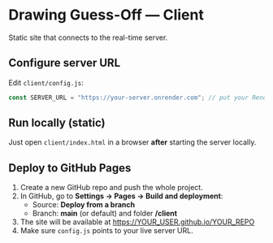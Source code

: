 
# Drawing Guess-Off — Client

Static site that connects to the real-time server.

## Configure server URL

Edit `client/config.js`:

```js
const SERVER_URL = "https://your-server.onrender.com"; // put your Render/Heroku URL
```

## Run locally (static)

Just open `client/index.html` in a browser **after** starting the server locally.

## Deploy to GitHub Pages

1) Create a new GitHub repo and push the whole project.
2) In GitHub, go to **Settings → Pages → Build and deployment**:
   - Source: **Deploy from a branch**
   - Branch: **main** (or default) and folder **/client**
3) The site will be available at https://YOUR_USER.github.io/YOUR_REPO
4) Make sure `config.js` points to your live server URL.
